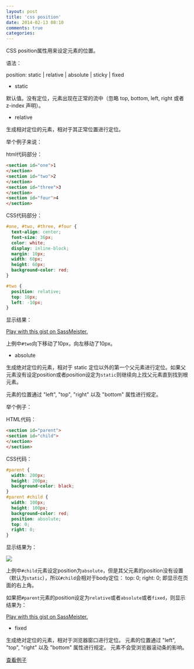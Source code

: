 ```yaml
---
layout: post
title: 'css position'
date: 2014-02-13 08:10
comments: true
categories: 
---
```

CSS position属性用来设定元素的位置。

语法：

position: static | relative | absolute | sticky | fixed

* static

默认值。没有定位，元素出现在正常的流中（忽略 top, bottom, left, right 或者 z-index 声明）。

* relative

生成相对定位的元素，相对于其正常位置进行定位。

举个例子来说：

html代码部分：

```html
<section id="one">1
</section>
<section id="two">2
</section>
<section id="three">3
</section>
<section id="four">4
</section>
```

CSS代码部分：

```css
#one, #two, #three, #four {
  text-align: center;
  font-size: 36px;
  color: white;
  display: inline-block;
  margin: 10px;
  width: 60px;
  height: 60px;
  background-color: red;
}

#two {
  position: relative;
  top: 10px;
  left: -10px;
}
```

显示结果：

<p class="sassmeister" data-gist-id="10694501" data-height="480"><a href="http://sassmeister.com/gist/10694501">Play with this gist on SassMeister.</a></p><script src="http://static.sassmeister.com/js/embed.js" async></script>

上例中`#two`向下移动了10px，向左移动了10px。

* absolute

生成绝对定位的元素，相对于 static 定位以外的第一个父元素进行定位。如果父元素没有设定position或者position设定为`static`则继续向上找父元素直到找到根元素。

元素的位置通过 "left", "top", "right" 以及 "bottom" 属性进行规定。

举个例子：

HTML代码：

```html
<section id="parent">
<section id="child">
</section>
</section>
```

CSS代码：

```css
#parent {
  width: 200px;
  height: 200px;
  background-color: black;
}
#parent #child {
  width: 100px;
  height: 100px;
  background-color: red;
  position: absolute;
  top: 0;
  right: 0;
}
```

显示结果为：

![](http://ww2.sinaimg.cn/large/90b90757gw1ea10ibi7b3j218e09lweo.jpg)

上例中`#child`元素设定position为`absolute`，但是其父元素的position没有设置（默认为`static`），所以`#child`会相对于body定位：  top: 0;  right: 0; 即显示在页面的右上角。

如果把`#parent`元素的position设定为`relative`或者`absolute`或者`fixed`，则显示结果为：

<p class="sassmeister" data-gist-id="10694599" data-height="480"><a href="http://sassmeister.com/gist/10694599">Play with this gist on SassMeister.</a></p><script src="http://static.sassmeister.com/js/embed.js" async></script>

* fixed

生成绝对定位的元素，相对于浏览器窗口进行定位。
元素的位置通过 "left", "top", "right" 以及 "bottom" 属性进行规定。
元素不会受浏览器滚动条的影响。

[查看例子](http://www.w3schools.com/css/tryit.asp?filename=trycss_position_fixed)
